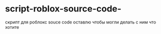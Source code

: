 # script-roblox-source-code-
скрипт для роблокс souce code оставлю чтобы могли делать с ним что хотите 

